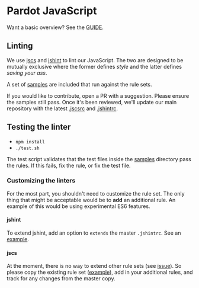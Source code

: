 # Pardot JavaScript

Want a basic overview? See the [GUIDE](GUIDE.md).

## Linting

We use [jscs](http://jscs.info/) and [jshint](http://jshint.com") to lint our
JavaScript. The two are designed to be mutually exclusive where the former
defines *style* and the latter defines *saving your ass*.

A set of [samples](samples) are included that run against the rule sets.

If you would like to contribute, open a PR with a suggestion. Please ensure the
samples still pass. Once it's been reviewed, we'll update our main repository
with the latest [.jscsrc](.jscsrc) and [.jshintrc](.jshintrc).

## Testing the linter

* `npm install`
* `./test.sh`

The test script validates that the test files inside the [samples](samples)
directory pass the rules. If this fails, fix the rule, or fix the test file.

### Customizing the linters

For the most part, you shouldn't need to customize the rule set. The only thing
that might be acceptable would be to **add** an additional rule. An example of this
would be using experimental ES6 features.

#### jshint

To extend jshint, add an option to `extends` the master `.jshintrc`. See an
[example](samples/extends/.jshintrc).

#### jscs

At the moment, there is no way to extend other rule sets (see
[issue](https://github.com/jscs-dev/node-jscs/issues/109)). So please copy the
existing rule set ([example](samples/extends/.jscsrc)), add in your additional
rules, and track for any changes from the master copy.
